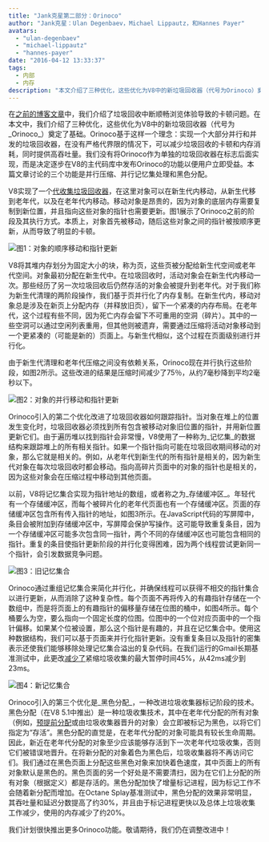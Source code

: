 ```yaml
---
title: "Jank克星第二部分：Orinoco"
author: "Jank克星：Ulan Degenbaev，Michael Lippautz，和Hannes Payer"
avatars: 
  - "ulan-degenbaev"
  - "michael-lippautz"
  - "hannes-payer"
date: "2016-04-12 13:33:37"
tags: 
  - 内部
  - 内存
description: "本文介绍了三种优化，这些优化为V8中的新垃圾回收器（代号为Orinoco）奠定了基础。"
---
```

在[之前的博客文章](/blog/jank-busters)中，我们介绍了垃圾回收中断顺畅浏览体验导致的卡顿问题。在本文中，我们介绍了三种优化，这些优化为V8中的新垃圾回收器（代号为_Orinoco_）奠定了基础。Orinoco基于这样一个理念：实现一个大部分并行和并发的垃圾回收器，在没有严格代界限的情况下，可以减少垃圾回收的卡顿和内存消耗，同时提供高吞吐量。我们没有将Orinoco作为单独的垃圾回收器在标志后面实现，而是决定逐步在V8的主代码库中发布Orinoco的功能以便用户立即受益。本篇文章讨论的三个功能是并行压缩、并行记忆集处理和黑色分配。

<!--truncate-->
V8实现了一个[代收集垃圾回收器](https://en.wikipedia.org/wiki/Garbage_collection_(computer_science)#Generational)，在这里对象可以在新生代内移动，从新生代移到老年代，以及在老年代内移动。移动对象是昂贵的，因为对象的底层内存需要复制到新位置，并且指向这些对象的指针也需要更新。图1展示了Orinoco之前的阶段及其执行方式。本质上，对象首先被移动，随后这些对象之间的指针被按顺序更新，从而导致了明显的卡顿。

![图1：对象的顺序移动和指针更新](/_img/orinoco/sequential.png)

V8将其堆内存划分为固定大小的块，称为页，这些页被分配给新生代空间或老年代空间。对象最初分配在新生代中。在垃圾回收时，活动对象会在新生代内移动一次。那些经历了另一次垃圾回收后仍然存活的对象会被提升到老年代。对于我们称为新生代清理的两阶段操作，我们基于页并行化了内存复制。在新生代内，移动对象总是涉及在新页上分配内存（并释放旧页），留下一个紧凑的内存布局。在老年代，这个过程有些不同，因为死亡内存会留下不可重用的空洞（碎片）。其中的一些空洞可以通过空闲列表重用，但其他则被遗弃，需要通过压缩将活动对象移动到一个更紧凑的（可能是新的）页面上。与新生代相似，这个过程在页面级别进行并行化。

由于新生代清理和老年代压缩之间没有依赖关系，Orinoco现在并行执行这些阶段，如图2所示。这些改进的结果是压缩时间减少了75％，从约7毫秒降到平均2毫秒以下。

![图2：对象的并行移动和指针更新](/_img/orinoco/parallel.png)

Orinoco引入的第二个优化改进了垃圾回收器如何跟踪指针。当对象在堆上的位置发生变化时，垃圾回收器必须找到所有包含被移动对象旧位置的指针，并用新位置更新它们。由于遍历堆以找到指针会非常慢，V8使用了一种称为_记忆集_的数据结构来跟踪堆上的所有相关指针。如果一个指针指向可能在垃圾回收期间移动的对象，那么它就是相关的。例如，从老年代到新生代的所有指针是相关的，因为新生代对象在每次垃圾回收时都会移动。指向高碎片页面中的对象的指针也是相关的，因为这些对象会在压缩过程中移动到其他页面。

以前，V8将记忆集合实现为指针地址的数组，或者称之为_存储缓冲区_。年轻代有一个存储缓冲区，而每个被碎片化的老年代页面也有一个存储缓冲区。页面的存储缓冲区包含所有传入指针的地址，如图3所示。在JavaScript代码的写屏障中，条目会被附加到存储缓冲区中，写屏障会保护写操作。这可能导致重复条目，因为一个存储缓冲区可能多次包含同一指针，两个不同的存储缓冲区也可能包含相同的指针。重复的条目使指针更新阶段的并行化变得困难，因为两个线程尝试更新同一个指针，会引发数据竞争问题。

![图3：旧记忆集合](/_img/orinoco/old-remembered-set.png)

Orinoco通过重组记忆集合来简化并行化，并确保线程可以获得不相交的指针集合以进行更新，从而消除了这种复杂性。每个页面不再将传入的有趣指针存储在一个数组中，而是将页面上的有趣指针的偏移量存储在位图的桶中，如图4所示。每个桶要么为空，要么指向一个固定长度的位图。位图中的一个位对应页面中的一个指针偏移。如果某个位被设置，那么这个指针是有趣的，并且在记忆集合中。使用这种数据结构，我们可以基于页面来并行化指针更新。没有重复条目以及指针的密集表示还使我们能够移除处理记忆集合溢出的复杂代码。在我们运行的Gmail长期基准测试中，此更改[减少了](https://drive.google.com/file/d/0BxRQ51WfVicyMk9nYUk5YVY1VjQ/view)紧缩垃圾收集的最大暂停时间45%，从42ms减少到23ms。

![图4：新记忆集合](/_img/orinoco/new-remembered-set.png)

Orinoco引入的第三个优化是_黑色分配_，一种改进垃圾收集器标记阶段的技术。黑色分配（在V8 5.1中推出）是一种垃圾收集技术，其中在老年代分配的所有对象（例如，[预提前分配](http://research.google.com/pubs/pub43823.html)或由垃圾收集器晋升的对象）会立即被标记为黑色，以将它们指定为“存活”。黑色分配的直觉是，在老年代分配的对象可能具有较长生命周期。因此，新近在老年代分配的对象至少应该能够存活到下一次老年代垃圾收集，否则它们被错误地晋升。在将新分配的对象着色为黑色后，垃圾收集器将不再访问它们。我们通过在黑色页面上分配这些黑色对象来加快着色速度，其中页面上的所有对象默认是黑色的。黑色页面的另一个好处是不需要清扫，因为在它们上分配的所有对象（根据定义）都是存活的。黑色分配加快了增量标记进程，因为标记工作不会随着新分配而增加。在Octane Splay基准测试中，黑色分配的效果非常明显，其吞吐量和延迟分数提高了约30%，并且由于标记进程更快以及总体上垃圾收集工作减少，使用的内存减少了约20%。

我们计划很快推出更多Orinoco功能。敬请期待，我们仍在调整改进中！
